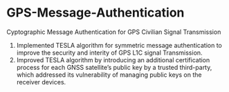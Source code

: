# GPS-Message-Authentication
Cyptographic Message Authentication for GPS Civilian Signal Transmission

1. Implemented TESLA algorithm for symmetric message authentication to improve the security and interity of GPS L1C signal Transmission.
2. Improved TESLA algorithm by introducing an additional certification process for each GNSS satellite’s public key by a trusted third-party, which addressed its vulnerability of managing public keys on the receiver devices. 
